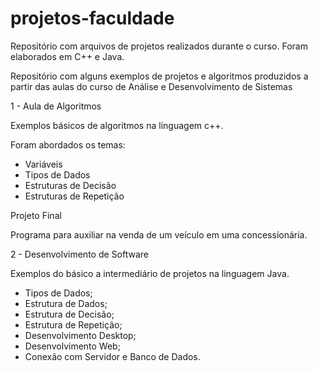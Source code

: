 # projetos-faculdade
Repositório com arquivos de projetos realizados durante o curso. Foram elaborados em C++ e Java.

Repositório com alguns exemplos de projetos e algoritmos produzidos a partir das aulas do curso de Análise e Desenvolvimento de Sistemas


1 - Aula de Algoritmos

Exemplos básicos de algoritmos na linguagem c++.

Foram abordados os temas:
- Variáveis
- Tipos de Dados
- Estruturas de Decisão
- Estruturas de Repetição

Projeto Final

Programa para auxiliar na venda de um veículo em uma concessíonária.

2 - Desenvolvimento de Software

Exemplos do básico a intermediário de projetos na linguagem Java.


- Tipos de Dados;
- Estrutura de Dados;
- Estrutura de Decisão;
- Estrutura de Repetição;
- Desenvolvimento Desktop;
- Desenvolvimento Web;
- Conexão com Servidor e Banco de Dados.
